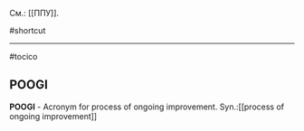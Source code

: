 См.: [[ППУ]].

#shortcut




<hr/>

#tocico

## POOGI

<b>POOGI</b> - Acronym for process of ongoing improvement. 
Syn.:[[process of ongoing improvement]]


